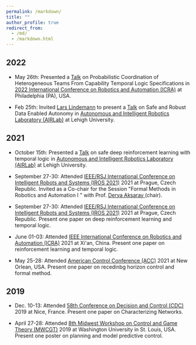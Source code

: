 ```yaml
---
permalink: /markdown/
title: ""
author_profile: true
redirect_from: 
  - /md/
  - /markdown.html
---
```


## 2022
<div class="infoblock">
<div class="blocktitle"></div>
<div class="blockcontent">
<ul>
 <li><p> May 26th: Presented a <a href="https://www.youtube.com/watch?v=DgnUI9CoGhk&t=221s"> Talk</a> on Probabilistic Coordination of Heterogeneous Teams From Capability Temporal Logic Specifications in <a href="https://www.icra2022.org/"> 2022 International Conference on Robotics and Automation (ICRA)</a> at Philadelphia (PA), USA.</p>
</li>
<li><p>Feb 25th: Invited <a href="https://sites.google.com/view/larslindemann/main-page"> Lars Lindemann</a> to present a <a href="https://www.youtube.com/watch?v=5YfFqmTkSjs&t=91s"> Talk</a> on Safe and Robust Data Enabled Autonomy in <a href="https://wordpress.lehigh.edu/robotics/"> Autonomous and Intelligent Robotics Laboratory (AIRLab)</a> at Lehigh University.</p>
</li>

</ul>
</div></div>

## 2021
<div class="infoblock">
<div class="blocktitle"></div>
<div class="blockcontent">
<ul>
  <li><p>October  15th: Presented a <a href="https://www.youtube.com/watch?v=84kze5vhbOg&t=2461s"> Talk</a> on safe deep reinforcement learning with temporal logic in <a href="https://wordpress.lehigh.edu/robotics/"> Autonomous and Intelligent Robotics Laboratory (AIRLab)</a> at Lehigh University.</p>
</li>
 <li><p>September 27-30: Attended <a href="https://www.iros2021.org/"> IEEE/RSJ International Conference on Intelligent Robots and Systems (IROS 2021)</a> 2021 at Prague, Czech Republic. Invited as a Co-chair for the Session "Formal Methods in Robotics and Automation I
" with Prof. <a href="https://scholar.google.com/citations?user=kCEHo6EAAAAJ&hl=en&oi=ao">Derya Aksaray </a> (chair).</p>
</li>
<li><p>September 27-30: Attended <a href="https://www.iros2021.org/"> IEEE/RSJ International Conference on Intelligent Robots and Systems (IROS 2021)</a> 2021 at Prague, Czech Republic. Present one paper on deep reinforcement learning and temporal logic.</p>
</li>
<li><p>June 01-03: Attended <a href="https://www.ieee-icra.org/">IEEE International Conference on Robotics and Automation (ICRA)</a> 2021 at Xi'an, China. Present one paper on reinforcement learning and temporal logic.</p>
</li>
<li><p>May 25-28: Attended <a href="https://acc2021.a2c2.org/.">American Control Conference (ACC)</a> 2021 at New Orlean, USA. Present one paper on recedinbg horizon control and formal method.</p>
</li>
</ul>
</div></div>
  
## 2019
  
<div class="infoblock">
<div class="blocktitle"></div>
<div class="blockcontent">
<ul>
<li><p>Dec. 10-13: Attended <a href="https://cdc2019.ieeecss.org/">58th Conference on Decision and Control (CDC)</a> 2019 at Nice, France. Present one paper on Characterizing Networks.</p>
</li>
<li><p>April 27-28: Attended <a href="https://mwcgt2019.wustl.edu/#:~:text=The%208th%20Midwest%20Workshop%20on%20Control%20and%20Game%20Theory%20(MWCGT,at%20Washington%20University%20in%20St.&text=This%20year's%20Midwest%20Workshop%20on,topics%20spanning%20theory%20and%20application.">8th Midwest Workshop on Control and Game Theory (MWCGT)</a> 2019 at Washington University in St. Louis, USA. Present one poster on planning and model predictive control.</p>
</li>
</ul>
</div></div>

